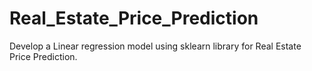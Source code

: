 # Real_Estate_Price_Prediction
Develop a Linear regression model using sklearn library for Real Estate Price Prediction.
